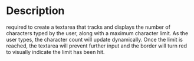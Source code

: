 # Description

required to create a textarea that tracks and displays the number of characters typed by the user, along with a maximum character limit. As the user types, the character count will update dynamically. Once the limit is reached, the textarea will prevent further input and the border will turn red to visually indicate the limit has been hit.
